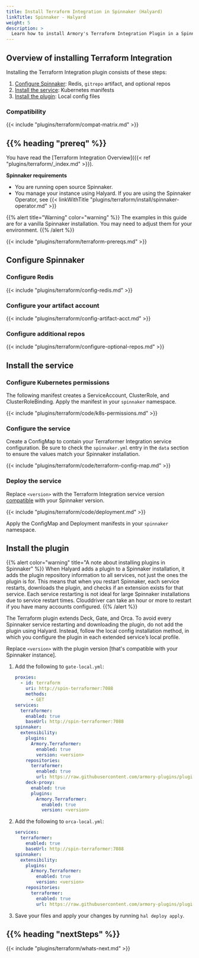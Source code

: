 ```yaml
---
title: Install Terraform Integration in Spinnaker (Halyard)
linkTitle: Spinnaker - Halyard
weight: 5
description: >
  Learn how to install Armory's Terraform Integration Plugin in a Spinnaker instance managed by Halyard. Terraform Integration enables your app developers to provision infrastructure using Terraform as part of their delivery pipelines.
---
```


## Overview of installing Terraform Integration

Installing the Terraform Integration plugin consists of these steps:

1. [Configure Spinnaker](#configure-spinnaker): Redis, `gitrepo` artifact, and optional repos
1. [Install the service](#install-the-service): Kubernetes manifests
1. [Install the plugin](#install-the-plugin): Local config files

### Compatibility

{{< include "plugins/terraform/compat-matrix.md" >}}

## {{% heading "prereq" %}}

You have read the [Terraform Integration Overview]({{< ref "plugins/terraform/_index.md" >}}).

**Spinnaker requirements**

* You are running open source Spinnaker.
* You manage your instance using Halyard. If you are using the Spinnaker Operator, see {{< linkWithTitle "plugins/terraform/install/spinnaker-operator.md" >}}

{{% alert title="Warning" color="warning" %}}
The examples in this guide are for a vanilla Spinnaker installation. You may need to adjust them for your environment.
{{% /alert %}}

{{< include "plugins/terraform/terraform-prereqs.md" >}}

## Configure Spinnaker

### Configure Redis

{{< include "plugins/terraform/config-redis.md" >}}

### Configure your artifact account

{{< include "plugins/terraform/config-artifact-acct.md" >}}

### Configure additional repos

{{< include "plugins/terraform/configure-optional-repos.md" >}}

## Install the service

### Configure Kubernetes permissions

The following manifest creates a ServiceAccount, ClusterRole, and ClusterRoleBinding. Apply the manifest in your `spinnaker` namespace.

{{< include "plugins/terraform/code/k8s-permissions.md" >}}

### Configure the service

Create a ConfigMap to contain your Terraformer Integration service configuration. Be sure to check the `spinnaker.yml` entry in the `data` section to ensure the values match your Spinnaker installation.

{{< include "plugins/terraform/code/terraform-config-map.md" >}}

### Deploy the service

Replace `<version>` with the Terraform Integration service version [compatible](#compatibility) with your Spinnaker version. 

{{< include "plugins/terraform/code/deployment.md" >}}

Apply the ConfigMap and Deployment manifests in your `spinnaker` namespace.

## Install the plugin

{{% alert color="warning" title="A note about installing plugins in Spinnaker" %}}
When Halyard adds a plugin to a Spinnaker installation, it adds the plugin repository information to all services, not just the ones the plugin is for. This means that when you restart Spinnaker, each service restarts, downloads the plugin, and checks if an extension exists for that service. Each service restarting is not ideal for large Spinnaker installations due to service restart times. Clouddriver can take an hour or more to restart if you have many accounts configured.
{{% /alert %}}

The Terraform plugin extends Deck, Gate, and Orca. To avoid every Spinnaker service restarting and downloading the plugin, do not add the plugin using Halyard. Instead, follow the local config installation method, in which you configure the plugin in each extended service’s local profile.

Replace `<version>` with the plugin version [that's compatible with your Spinnaker instance].

1. Add the following to `gate-local.yml`:

   ```yaml
   proxies:
     - id: terraform
       uri: http://spin-terraformer:7088
       methods:
         - GET
   services:
     terraformer:
       enabled: true
       baseUrl: http://spin-terraformer:7088
   spinnaker:
     extensibility:
       plugins:
         Armory.Terraformer:
           enabled: true
           version: <version>
       repositories:
         terraformer:
           enabled: true
           url: https://raw.githubusercontent.com/armory-plugins/pluginRepository/master/repositories.json
       deck-proxy:
         enabled: true
         plugins:
           Armory.Terraformer:
             enabled: true
             version: <version>
   ```

1. Add the following to `orca-local.yml`:

   ```yaml
   services:
     terraformer:
       enabled: true
       baseUrl: http://spin-terraformer:7088
   spinnaker:
     extensibility:
       plugins:
         Armory.Terraformer:
           enabled: true
           version: <version>
       repositories:
         terraformer:
           enabled: true
           url: https://raw.githubusercontent.com/armory-plugins/pluginRepository/master/repositories.json
   ```

1. Save your files and apply your changes by running `hal deploy apply`.

## {{% heading "nextSteps" %}}

{{< include "plugins/terraform/whats-next.md" >}}
